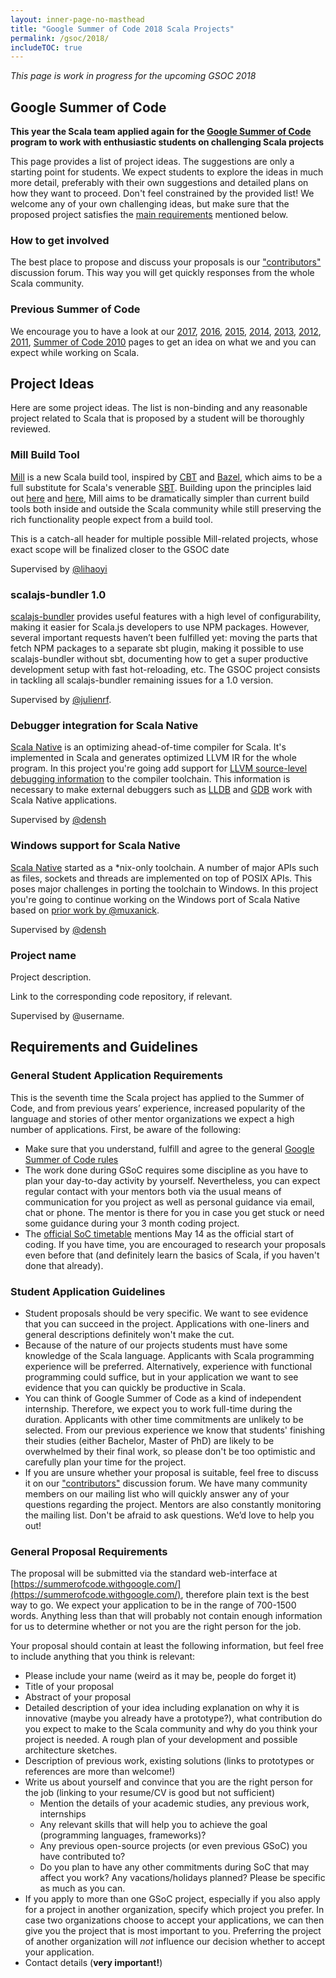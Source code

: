 ```yaml
---
layout: inner-page-no-masthead
title: "Google Summer of Code 2018 Scala Projects"
permalink: /gsoc/2018/
includeTOC: true
---
```


*This page is work in progress for the upcoming GSOC 2018*

## Google Summer of Code

**This year the Scala team applied again for the [Google Summer of
  Code](https://developers.google.com/open-source/gsoc/)
  program to work with enthusiastic students on challenging Scala
  projects**

This page provides a list of project ideas. The suggestions are only a
starting point for students. We expect students to explore the ideas
in much more detail, preferably with their own suggestions and
detailed plans on how they want to proceed. Don't feel constrained by
the provided list! We welcome any of your own challenging ideas, but
make sure that the proposed project satisfies the [main
requirements](#requirements-and-guidelines) mentioned below.

### How to get involved

The best place to propose and discuss your proposals is our
["contributors"](http://contributors.scala-lang.org/)
discussion forum. This way you will get quickly responses from the whole
Scala community.

### Previous Summer of Code

We encourage you to have a look at our
[2017](http://scala-lang.org/gsoc/2017/),
[2016](http://scala-lang.org/gsoc/2016/),
[2015](http://scala-lang.org/gsoc/2015/),
[2014](http://scala-lang.org/gsoc/2014/),
[2013](http://www.scala-lang.org/news/2013/03/20/gsoc13.html),
[2012](http://www.scala-lang.org/gsoc2012#),
[2011](http://www.scala-lang.org/gsoc2011#),
[Summer of Code 2010](http://www.scala-lang.org/gsoc2010#)
pages to get an idea on what we and you can expect while working on Scala.

## Project Ideas

Here are some project ideas. The list is non-binding and any reasonable
project related to Scala that is proposed by a student will be thoroughly
reviewed.

### Mill Build Tool

[Mill](https://github.com/lihaoyi/mill) is a new Scala build tool, inspired by 
[CBT](https://github.com/cvogt/cbt) and [Bazel](https://bazel.build/), which 
aims to be a full substitute for Scala's venerable [SBT](http://www.scala-sbt.org/).
Building upon the principles laid out [here](http://www.lihaoyi.com/post/SowhatswrongwithSBT.html)
and [here](http://www.lihaoyi.com/post/BuildToolsasPureFunctionalPrograms.html), 
Mill aims to be dramatically simpler than current build tools both inside and 
outside the Scala community while still preserving the rich functionality people
expect from a build tool.

This is a catch-all header for multiple possible Mill-related projects, whose
exact scope will be finalized closer to the GSOC date

Supervised by [@lihaoyi](http://github.com/lihaoyi)

### scalajs-bundler 1.0

[scalajs-bundler](https://scalacenter.github.io/scalajs-bundler/) provides useful features
with a high level of configurability, making it easier for Scala.js developers to use
NPM packages. However, several important requests haven’t been fulfilled yet: moving the
parts that fetch NPM packages to a separate sbt plugin, making it possible to use scalajs-bundler
without sbt, documenting how to get a super productive development setup with fast
hot-reloading, etc. The GSOC project consists in tackling all scalajs-bundler remaining issues
for a 1.0 version.

Supervised by [@julienrf](https://github.com/julienrf).

### Debugger integration for Scala Native

[Scala Native](http://www.scala-native.org/en/latest/) is an optimizing ahead-of-time compiler for Scala.
It's implemented in Scala and generates optimized LLVM IR for the whole program.
In this project you're going add support for [LLVM source-level debugging information](https://llvm.org/docs/SourceLevelDebugging.html)
to the compiler toolchain. This information is necessary to make external debuggers
such as [LLDB](https://lldb.llvm.org) and [GDB](https://www.gnu.org/software/gdb/) work
with Scala Native applications.

Supervised by [@densh](http://github.com/densh)

### Windows support for Scala Native

[Scala Native](http://www.scala-native.org/en/latest/) started as a \*nix-only toolchain.
A number of major APIs such as files, sockets and threads are implemented on top of POSIX APIs.
This poses major challenges in porting the toolchain to Windows. In this project you're
going to continue working on the Windows port of Scala Native based on [prior
work by @muxanick](https://github.com/scala-native/scala-native/pull/691).

Supervised by [@densh](http://github.com/densh)

### Project name

Project description.

Link to the corresponding code repository, if relevant.

Supervised by @username.

## Requirements and Guidelines

### General Student Application Requirements

This is the seventh time the Scala project has applied to the Summer of
Code, and from previous years’ experience, increased popularity of the
language and stories of other mentor organizations we expect a high
number of applications. First, be aware of the following:

*   Make sure that you understand, fulfill and agree to the general
    [Google Summer of Code rules](https://summerofcode.withgoogle.com/rules/)
*   The work done during GSoC requires some discipline as
    you have to plan your day-to-day activity by
    yourself. Nevertheless, you can expect regular contact with your
    mentors both via the usual means of communication for you project
    as well as personal guidance via email, chat or phone. The mentor is
    there for you in case you get stuck or need some guidance during your 3 month coding project.
*   The [official SoC timetable](https://summerofcode.withgoogle.com/how-it-works/#timeline)
    mentions May 14 as the official start of coding. If you
    have time, you are encouraged to research your proposals even
    before that (and definitely learn the basics of Scala, if you
    haven't done that already).

### Student Application Guidelines

*   Student proposals should be very specific. We want to see evidence
    that you can succeed in the project. Applications with one-liners
    and general descriptions definitely won't make the cut.
*   Because of the nature of our projects students must have some
    knowledge of the Scala language. Applicants with Scala programming
    experience will be preferred. Alternatively, experience with
    functional programming could suffice, but in your application we
    want to see evidence that you can quickly be productive in Scala.
*   You can think of Google Summer of Code as a kind of independent
    internship. Therefore, we expect you to work full-time during the
    duration. Applicants with other time commitments are unlikely to
    be selected. From our previous experience we know that students'
    finishing their studies (either Bachelor, Master of PhD) are
    likely to be overwhelmed by their final work, so please don't be
    too optimistic and carefully plan your time for the project.
*   If you are unsure whether your proposal is suitable, feel free to
    discuss it on our
    ["contributors"](http://contributors.scala-lang.org/)
    discussion forum. We have many community members on our mailing list
    who will quickly answer any of your questions regarding the
    project. Mentors are also constantly monitoring the mailing
    list. Don't be afraid to ask questions. We’d love to help you out!

### General Proposal Requirements

The proposal will be submitted via the standard web-interface at
[https://summerofcode.withgoogle.com/](https://summerofcode.withgoogle.com/),
therefore plain text is the best way to go. We expect your application
to be in the range of 700-1500 words. Anything less than that will
probably not contain enough information for us to determine whether
or not you are the right person for the job.

Your proposal should contain at least the following information, but
feel free to include anything that you think is relevant:

*   Please include your name (weird as it may be, people do forget it)
*   Title of your proposal
*   Abstract of your proposal
*   Detailed description of your idea including explanation on why it
    is innovative (maybe you already have a prototype?), what
    contribution do you expect to make to the Scala community and why
    do you think your project is needed. A rough plan of your
    development and possible architecture sketches.
*   Description of previous work, existing solutions (links to
    prototypes or references are more than welcome!)
*   Write us about yourself and convince that you are the right
    person for the job (linking to your resume/CV is good but not
    sufficient)
    *   Mention the details of your academic studies, any previous
        work, internships
    *   Any relevant skills that will help you to achieve the goal
        (programming languages, frameworks)?
    *   Any previous open-source projects (or even previous GSoC) you
        have contributed to?
    *   Do you plan to have any other commitments during SoC that may
        affect you work? Any vacations/holidays planned? Please be
        specific as much as you can.
*   If you apply to more than one GSoC project, especially if you also apply
    for a project in another organization, specify which project you prefer.
    In case two organizations choose to accept your applications,
    we can then give you the project that is most important to you.
    Preferring the project of another organization will *not* influence our
    decision whether to accept your application.
*   Contact details (**very important!**)

